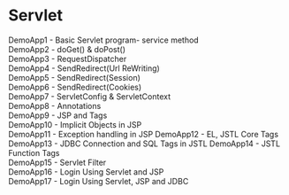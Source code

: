 # Servlet

DemoApp1 - Basic Servlet program- service method  
DemoApp2 - doGet() & doPost()  
DemoApp3 - RequestDispatcher  
DemoApp4 - SendRedirect(Url ReWriting)  
DemoApp5 - SendRedirect(Session)  
DemoApp6 - SendRedirect(Cookies)  
DemoApp7 - ServletConfig & ServletContext  
DemoApp8 - Annotations  
DemoApp9 - JSP and Tags  
DemoApp10 - Implicit Objects in JSP  
DemoApp11 - Exception handling in JSP
DemoApp12 - EL, JSTL Core Tags
DemoApp13 - JDBC Connection and SQL Tags in JSTL
DemoApp14 - JSTL Function Tags  
DemoApp15 - Servlet Filter  
DemoApp16 - Login Using Servlet and JSP  
DemoApp17 - Login Using Servlet, JSP and JDBC
